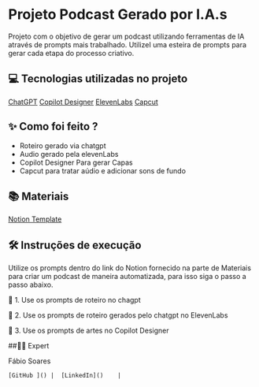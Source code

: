# Projeto Podcast Gerado por I.A.s

Projeto com o objetivo de gerar um podcast utilizando ferramentas de IA através de prompts mais trabalhado.
UtilizeI  uma esteira de prompts para gerar cada etapa do processo criativo.


## 💻 Tecnologias utilizadas no projeto
[ChatGPT](https://chatgpt.com/)
[Copilot Designer](https://copilot.microsoft.com/images/create)
[ElevenLabs](https://elevenlabs.io/)
[Capcut](https://www.capcut.com/)


## ✨ Como foi feito ?
- Roteiro gerado via chatgpt
- Audio gerado pela elevenLabs
- Copilot Designer Para gerar Capas
- Capcut para tratar aúdio e adicionar sons de fundo


## 📚 Materiais
[Notion Template](https://www.notion.so/PodCast-AMESA-COM-1f6de8b067a64b99afae844f7144c376?pm=c)

## 🛠️ Instruções de execução
Utilize os prompts dentro do link do Notion fornecido na parte de Materiais para criar um podcast de maneira automatizada, para isso siga o passo a passo abaixo.

🤖 1. Use os prompts de roteiro no chagpt

🤖 2. Use os prompts de roteiro gerados pelo chatgpt no ElevenLabs

🤖 3. Use os prompts de artes no Copilot Designer


##👨‍💻 Expert

Fábio Soares

    [GitHub ]() |  [LinkedIn]()    | 


